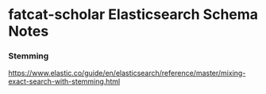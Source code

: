
fatcat-scholar Elasticsearch Schema Notes
===========================================


### Stemming

https://www.elastic.co/guide/en/elasticsearch/reference/master/mixing-exact-search-with-stemming.html
